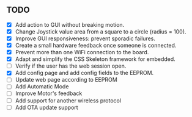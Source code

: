 ## TODO

- [x] Add action to GUI without breaking motion.
- [x] Change Joystick value area from a square to a circle (radius = 100).
- [x] Improve GUI responsiveness: prevent sporadic failures.
- [x] Create a small hardware feedback once someone is connected.
- [x] Prevent more than one WiFi connection to the board.
- [x] Adapt and simplify the CSS Skeleton framework for embedded.
- [ ] Verify if the user has the web session open.
- [x] Add config page and add config fields to the EEPROM.
- [ ] Update web page according to EEPROM
- [ ] Add Automatic Mode
- [ ] Improve Motor's feedback
- [ ] Add support for another wireless protocol
- [ ] Add OTA update support
<!-- - [] Merge WebServer code into Robot's class -->
